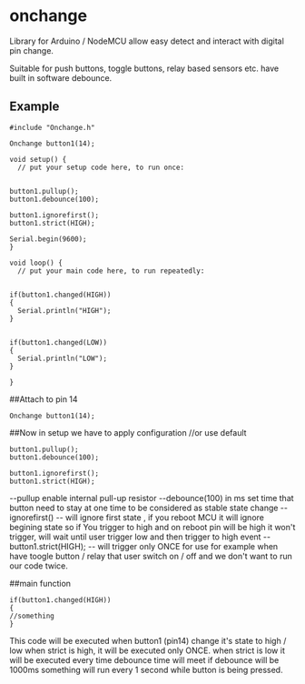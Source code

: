 # onchange
Library for Arduino / NodeMCU allow easy detect and interact with digital pin change.

Suitable for push buttons, toggle buttons, relay based sensors etc. have built in software debounce.

## Example
```
#include "Onchange.h"

Onchange button1(14);

void setup() {
  // put your setup code here, to run once:

     
button1.pullup();
button1.debounce(100);

button1.ignorefirst();
button1.strict(HIGH);

Serial.begin(9600);
}

void loop() {
  // put your main code here, to run repeatedly:


if(button1.changed(HIGH))
{
  Serial.println("HIGH");
}


if(button1.changed(LOW))
{
  Serial.println("LOW");
}

}
```


##Attach to pin 14
```
Onchange button1(14);
```

##Now in setup we have to apply configuration //or use default
```
button1.pullup();
button1.debounce(100);

button1.ignorefirst();
button1.strict(HIGH);
```

--pullup enable internal pull-up resistor
--debounce(100) in ms set time that button need to stay at one time to be considered as stable state change
--ignorefirst() -- will ignore first state , if you reboot MCU it will ignore begining state so if You trigger to high and on reboot pin will be high it won't trigger, will wait until user trigger low and then trigger to high event
--button1.strict(HIGH); -- will trigger only ONCE for use for example when have toogle button / relay that user switch on / off and we don't want to run our code twice.


##main function
```
if(button1.changed(HIGH))
{
//something
}

```

This code will be executed when button1 (pin14) change it's state to high / low 
when strict is high, it will be executed only ONCE. when strict is low it will be executed every time debounce time will meet if debounce will be 1000ms something will run every 1 second while button is being pressed.





